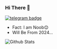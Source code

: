 ### Hi There 👋
[![telegram badge](https://img.shields.io/badge/DaDaBhai-30302f?style=flat&logo=telegram)](https://t.me/Dada_offil)

- Fact: I am Noob😌
- Will Be From 2024...

![Github Stats](https://github-readme-stats.vercel.app/api?username=DRAWIZ&show_icons=true&include_all_commits=true&cache_seconds=86400&theme=midnight-purple)
